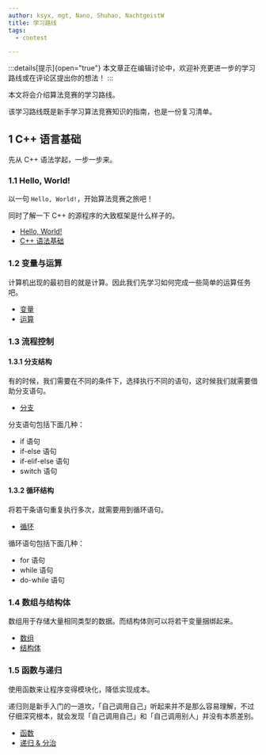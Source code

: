 ```yaml
---
author: ksyx, mgt, Nano, Shuhao, NachtgeistW
title: 学习路线
tags:
  - contest

---
```


:::details[提示]{open="true"}
本文章正在编辑讨论中，欢迎补充更进一步的学习路线或在评论区提出你的想法！
:::

本文将会介绍算法竞赛的学习路线。

该学习路线既是新手学习算法竞赛知识的指南，也是一份复习清单。

## 1 C++ 语言基础

先从 C++ 语法学起，一步一步来。

### 1.1 Hello, World!

以一句 `Hello, World!`，开始算法竞赛之旅吧！

同时了解一下 C++ 的源程序的大致框架是什么样子的。

*   [Hello, World!](../lang/helloworld.md)
*   [C++ 语法基础](../lang/basic.md)

### 1.2 变量与运算

计算机出现的最初目的就是计算。因此我们先学习如何完成一些简单的运算任务吧。

*   [变量](../lang/var.md)
*   [运算](../lang/op.md)

### 1.3 流程控制

#### 1.3.1 分支结构

有的时候，我们需要在不同的条件下，选择执行不同的语句，这时候我们就需要借助分支语句。

*   [分支](../lang/branch.md)

分支语句包括下面几种：

*   if 语句
*   if-else 语句
*   if-elif-else 语句
*   switch 语句

#### 1.3.2 循环结构

将若干条语句重复执行多次，就需要用到循环语句。

*   [循环](../lang/loop.md)

循环语句包括下面几种：

*   for 语句
*   while 语句
*   do-while 语句

### 1.4 数组与结构体

数组用于存储大量相同类型的数据。而结构体则可以将若干变量捆绑起来。

*   [数组](../lang/array.md)
*   [结构体](../lang/struct.md)

### 1.5 函数与递归

使用函数来让程序变得模块化，降低实现成本。

递归则是新手入门的一道坎，「自己调用自己」听起来并不是那么容易理解，不过仔细深究根本，就会发现「自己调用自己」和「自己调用别人」并没有本质差别。

*   [函数](../lang/func.md)
*   [递归 & 分治](../basic/divide-and-conquer.md)
